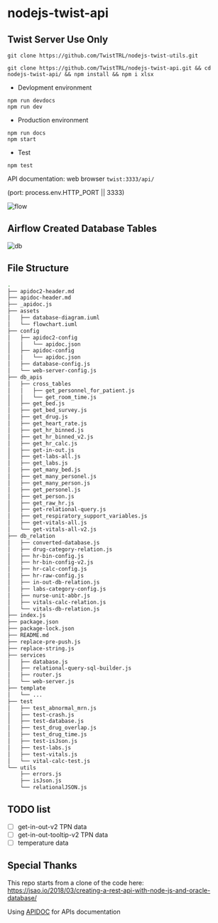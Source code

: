 # nodejs-twist-api

## Twist Server Use Only

```
git clone https://github.com/TwistTRL/nodejs-twist-utils.git

git clone https://github.com/TwistTRL/nodejs-twist-api.git && cd nodejs-twist-api/ && npm install && npm i xlsx
```

* Devlopment environment
```
npm run devdocs
npm run dev
```

* Production environment
```
npm run docs
npm start
```

* Test
```
npm test
```

API documentation: web browser `twist:3333/api/`

(port: process.env.HTTP_PORT || 3333)
 
![flow](http://www.plantuml.com/plantuml/proxy?cache=no&src=https://raw.githubusercontent.com/TwistTRL/nodejs-twist-api/master/assets/flowchart.iuml)

## Airflow Created Database Tables

![db](http://www.plantuml.com/plantuml/proxy?cache=no&src=https://raw.githubusercontent.com/TwistTRL/nodejs-twist-api/master/assets/database-diagram.iuml)

## File Structure

```bash
.
├── apidoc2-header.md
├── apidoc-header.md
├── _apidoc.js
├── assets
│   ├── database-diagram.iuml
│   └── flowchart.iuml
├── config
│   ├── apidoc2-config
│   │   └── apidoc.json
│   ├── apidoc-config
│   │   └── apidoc.json
│   ├── database-config.js
│   └── web-server-config.js
├── db_apis
│   ├── cross_tables
│   │   ├── get_personnel_for_patient.js
│   │   └── get_room_time.js
│   ├── get_bed.js
│   ├── get_bed_survey.js
│   ├── get_drug.js
│   ├── get_heart_rate.js
│   ├── get_hr_binned.js
│   ├── get_hr_binned_v2.js
│   ├── get_hr_calc.js
│   ├── get-in-out.js
│   ├── get-labs-all.js
│   ├── get_labs.js
│   ├── get_many_bed.js
│   ├── get_many_personel.js
│   ├── get_many_person.js
│   ├── get_personel.js
│   ├── get_person.js
│   ├── get_raw_hr.js
│   ├── get-relational-query.js
│   ├── get_respiratory_support_variables.js
│   ├── get-vitals-all.js
│   └── get-vitals-all-v2.js
├── db_relation
│   ├── converted-database.js
│   ├── drug-category-relation.js
│   ├── hr-bin-config.js
│   ├── hr-bin-config-v2.js
│   ├── hr-calc-config.js
│   ├── hr-raw-config.js
│   ├── in-out-db-relation.js
│   ├── labs-category-config.js
│   ├── nurse-unit-abbr.js
│   ├── vitals-calc-relation.js
│   └── vitals-db-relation.js
├── index.js
├── package.json
├── package-lock.json
├── README.md
├── replace-pre-push.js
├── replace-string.js
├── services
│   ├── database.js
│   ├── relational-query-sql-builder.js
│   ├── router.js
│   └── web-server.js
├── template
│   └── ...
├── test
│   ├── test_abnormal_mrn.js
│   ├── test-crash.js
│   ├── test-database.js
│   ├── test_drug_overlap.js
│   ├── test_drug_time.js
│   ├── test-isJson.js
│   ├── test-labs.js
│   ├── test-vitals.js
│   └── vital-calc-test.js
└── utils
    ├── errors.js
    ├── isJson.js
    └── relationalJSON.js
```

## TODO list

- [ ] get-in-out-v2 TPN data
- [ ] get-in-out-tooltip-v2 TPN data
- [ ] temperature data

## Special Thanks
This repo starts from a clone of the code here:
https://jsao.io/2018/03/creating-a-rest-api-with-node-js-and-oracle-database/

Using [APIDOC](https://apidocjs.com/) for APIs documentation
